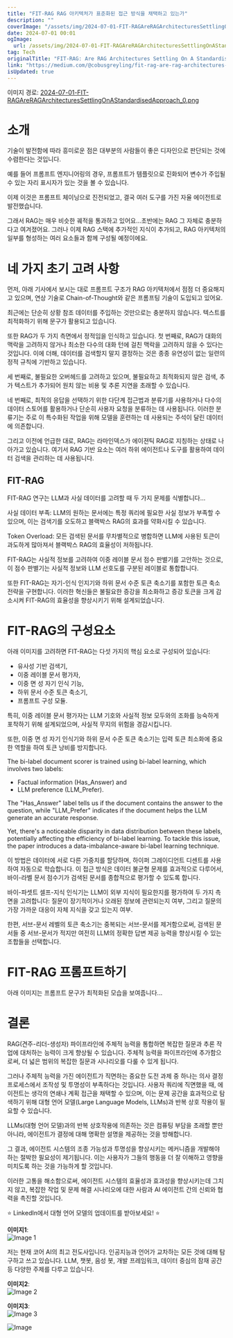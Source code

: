 ```yaml
---
title: "FIT-RAG RAG 아키텍처가 표준화된 접근 방식을 채택하고 있는가"
description: ""
coverImage: "/assets/img/2024-07-01-FIT-RAGAreRAGArchitecturesSettlingOnAStandardisedApproach_0.png"
date: 2024-07-01 00:01
ogImage:
  url: /assets/img/2024-07-01-FIT-RAGAreRAGArchitecturesSettlingOnAStandardisedApproach_0.png
tag: Tech
originalTitle: "FIT-RAG: Are RAG Architectures Settling On A Standardised Approach?"
link: "https://medium.com/@cobusgreyling/fit-rag-are-rag-architectures-settling-on-a-standardised-approach-47775acab1b1"
isUpdated: true
---
```


이미지 경로: [2024-07-01-FIT-RAGAreRAGArchitecturesSettlingOnAStandardisedApproach_0.png](/assets/img/2024-07-01-FIT-RAGAreRAGArchitecturesSettlingOnAStandardisedApproach_0.png)

# 소개

기술이 발전함에 따라 흥미로운 점은 대부분의 사람들이 좋은 디자인으로 판단되는 것에 수렴한다는 것입니다.

예를 들어 프롬프트 엔지니어링의 경우, 프롬프트가 템플릿으로 진화되어 변수가 주입될 수 있는 자리 표시자가 있는 것을 볼 수 있습니다.

<!-- cozy-coder - 수평 -->

<ins class="adsbygoogle"
     style="display:block"
     data-ad-client="ca-pub-4877378276818686"
     data-ad-slot="1107185301"
     data-ad-format="auto"
     data-full-width-responsive="true"></ins>

<script>
     (adsbygoogle = window.adsbygoogle || []).push({});
</script>

이제 이것은 프롬프트 체이닝으로 진전되었고, 결국 여러 도구를 가진 자율 에이전트로 발전했습니다.

그래서 RAG는 매우 비슷한 궤적을 통과하고 있어요...초반에는 RAG 그 자체로 충분하다고 여겨졌어요. 그러나 이제 RAG 스택에 추가적인 지식이 추가되고, RAG 아키텍처의 일부를 형성하는 여러 요소들과 함께 구성될 예정이에요.

# 네 가지 초기 고려 사항

먼저, 아래 기사에서 보시는 대로 프롬프트 구조가 RAG 아키텍처에서 점점 더 중요해지고 있으며, 연상 기술로 Chain-of-Thought와 같은 프롬프팅 기술이 도입되고 있어요.

<!-- cozy-coder - 수평 -->

<ins class="adsbygoogle"
     style="display:block"
     data-ad-client="ca-pub-4877378276818686"
     data-ad-slot="1107185301"
     data-ad-format="auto"
     data-full-width-responsive="true"></ins>

<script>
     (adsbygoogle = window.adsbygoogle || []).push({});
</script>

최근에는 단순히 상황 참조 데이터를 주입하는 것만으로는 충분하지 않습니다. 텍스트를 최적화하기 위해 문구가 활용되고 있습니다.

또한 RAG가 두 가지 측면에서 정적임을 인식하고 있습니다. 첫 번째로, RAG가 대화의 맥락을 고려하지 않거나 최소한 다수의 대화 턴에 걸친 맥락을 고려하지 않을 수 있다는 것입니다. 이에 더해, 데이터를 검색할지 말지 결정하는 것은 종종 유연성이 없는 일련의 정적 규칙에 기반하고 있습니다.

세 번째로, 불필요한 오버헤드를 고려하고 있으며, 불필요하고 최적화되지 않은 검색, 추가 텍스트가 추가되어 원치 않는 비용 및 추론 지연을 초래할 수 있습니다.

네 번째로, 최적의 응답을 선택하기 위한 다단계 접근법과 분류기를 사용하거나 다수의 데이터 스토어를 활용하거나 단순히 사용자 요청을 분류하는 데 사용됩니다. 이러한 분류기는 주로 이 특수화된 작업을 위해 모델을 훈련하는 데 사용되는 주석이 달린 데이터에 의존합니다.

<!-- cozy-coder - 수평 -->

<ins class="adsbygoogle"
     style="display:block"
     data-ad-client="ca-pub-4877378276818686"
     data-ad-slot="1107185301"
     data-ad-format="auto"
     data-full-width-responsive="true"></ins>

<script>
     (adsbygoogle = window.adsbygoogle || []).push({});
</script>

그리고 이전에 언급한 대로, RAG는 라마인덱스가 에이젼틱 RAG로 지칭하는 상태로 나아가고 있습니다. 여기서 RAG 기반 요소는 여러 하위 에이전트나 도구를 활용하여 데이터 검색을 관리하는 데 사용됩니다.

## FIT-RAG

FIT-RAG 연구는 LLM과 사실 데이터를 고려할 때 두 가지 문제를 식별합니다...

사실 데이터 부족: LLM의 원하는 문서에는 특정 쿼리에 필요한 사실 정보가 부족할 수 있으며, 이는 검색기를 오도하고 블랙박스 RAG의 효과를 약화시킬 수 있습니다.

<!-- cozy-coder - 수평 -->

<ins class="adsbygoogle"
     style="display:block"
     data-ad-client="ca-pub-4877378276818686"
     data-ad-slot="1107185301"
     data-ad-format="auto"
     data-full-width-responsive="true"></ins>

<script>
     (adsbygoogle = window.adsbygoogle || []).push({});
</script>

Token Overload: 모든 검색된 문서를 무차별적으로 병합하면 LLM에 사용된 토큰이 과도하게 많아져서 블랙박스 RAG의 효율성이 저하됩니다.

FIT-RAG는 사실적 정보를 고려하여 이중 레이블 문서 점수 판별기를 고안하는 것으로, 이 점수 판별기는 사실적 정보와 LLM 선호도를 구분된 레이블로 통합합니다.

또한 FIT-RAG는 자기-인식 인지기와 하위 문서 수준 토큰 축소기를 포함한 토큰 축소 전략을 구현합니다. 이러한 혁신들은 불필요한 증강을 최소화하고 증강 토큰을 크게 감소시켜 FIT-RAG의 효율성을 향상시키기 위해 설계되었습니다.

# FIT-RAG의 구성요소

<!-- cozy-coder - 수평 -->

<ins class="adsbygoogle"
     style="display:block"
     data-ad-client="ca-pub-4877378276818686"
     data-ad-slot="1107185301"
     data-ad-format="auto"
     data-full-width-responsive="true"></ins>

<script>
     (adsbygoogle = window.adsbygoogle || []).push({});
</script>

아래 이미지를 고려하면 FIT-RAG는 다섯 가지의 핵심 요소로 구성되어 있습니다:

- 유사성 기반 검색기,
- 이중 레이블 문서 평가자,
- 이중 면 성 자기 인식 기능,
- 하위 문서 수준 토큰 축소기,
- 프롬프트 구성 모듈.

특히, 이중 레이블 문서 평가자는 LLM 기호와 사실적 정보 모두와의 조화를 능숙하게 포착하기 위해 설계되었으며, 사실적 무지의 위험을 경감시킵니다.

또한, 이중 면 성 자기 인식기와 하위 문서 수준 토큰 축소기는 입력 토큰 최소화에 중요한 역할을 하여 토큰 낭비를 방지합니다.

<!-- cozy-coder - 수평 -->

<ins class="adsbygoogle"
     style="display:block"
     data-ad-client="ca-pub-4877378276818686"
     data-ad-slot="1107185301"
     data-ad-format="auto"
     data-full-width-responsive="true"></ins>

<script>
     (adsbygoogle = window.adsbygoogle || []).push({});
</script>

The bi-label document scorer is trained using bi-label learning, which involves two labels:

- Factual information (Has_Answer) and
- LLM preference (LLM_Prefer).

The "Has_Answer" label tells us if the document contains the answer to the question, while "LLM_Prefer" indicates if the document helps the LLM generate an accurate response.

Yet, there's a noticeable disparity in data distribution between these labels, potentially affecting the efficiency of bi-label learning. To tackle this issue, the paper introduces a data-imbalance-aware bi-label learning technique.

<!-- cozy-coder - 수평 -->

<ins class="adsbygoogle"
     style="display:block"
     data-ad-client="ca-pub-4877378276818686"
     data-ad-slot="1107185301"
     data-ad-format="auto"
     data-full-width-responsive="true"></ins>

<script>
     (adsbygoogle = window.adsbygoogle || []).push({});
</script>

이 방법은 데이터에 서로 다른 가중치를 할당하며, 하이퍼 그레이디언트 디센트를 사용하여 자동으로 학습합니다. 이 접근 방식은 데이터 불균형 문제를 효과적으로 다루어서, 바이-라벨 문서 점수기가 검색된 문서를 종합적으로 평가할 수 있도록 합니다.

바이-파셋트 셀프-지식 인식기는 LLM이 외부 지식이 필요한지를 평가하여 두 가지 측면을 고려합니다: 질문이 장기적이거나 오래된 정보에 관련되는지 여부, 그리고 질문의 가장 가까운 대응이 자체 지식을 갖고 있는지 여부.

한편, 서브-문서 레벨의 토큰 축소기는 중복되는 서브-문서를 제거함으로써, 검색된 문서들 중 서브-문서가 적지만 여전히 LLM의 정확한 답변 제공 능력을 향상시킬 수 있는 조합들을 선택합니다.

# FIT-RAG 프롬프트하기

<!-- cozy-coder - 수평 -->

<ins class="adsbygoogle"
     style="display:block"
     data-ad-client="ca-pub-4877378276818686"
     data-ad-slot="1107185301"
     data-ad-format="auto"
     data-full-width-responsive="true"></ins>

<script>
     (adsbygoogle = window.adsbygoogle || []).push({});
</script>

아래 이미지는 프롬프트 문구가 최적화된 모습을 보여줍니다...

# 결론

RAG(견주-리더-생성자) 파이프라인에 주체적 능력을 통합하면 복잡한 질문과 추론 작업에 대처하는 능력이 크게 향상될 수 있습니다. 주체적 능력을 파이프라인에 추가함으로써, 더 넓은 범위의 복잡한 질문과 시나리오를 다룰 수 있게 됩니다.

그러나 주체적 능력을 가진 에이전트가 직면하는 중요한 도전 과제 중 하나는 의사 결정 프로세스에서 조작성 및 투명성이 부족하다는 것입니다. 사용자 쿼리에 직면했을 때, 에이전트는 생각의 연쇄나 계획 접근을 채택할 수 있으며, 이는 문제 공간을 효과적으로 탐색하기 위해 대형 언어 모델(Large Language Models, LLMs)과 반복 상호 작용이 필요할 수 있습니다.

<!-- cozy-coder - 수평 -->

<ins class="adsbygoogle"
     style="display:block"
     data-ad-client="ca-pub-4877378276818686"
     data-ad-slot="1107185301"
     data-ad-format="auto"
     data-full-width-responsive="true"></ins>

<script>
     (adsbygoogle = window.adsbygoogle || []).push({});
</script>

LLMs(대형 언어 모델)과의 반복 상호작용에 의존하는 것은 컴퓨팅 부담을 초래할 뿐만 아니라, 에이전트가 결정에 대해 명확한 설명을 제공하는 것을 방해합니다.

그 결과, 에이전트 시스템의 조종 가능성과 투명성을 향상시키는 메커니즘을 개발해야 하는 절박한 필요성이 제기됩니다. 이는 사용자가 그들의 행동을 더 잘 이해하고 영향을 미치도록 하는 것을 가능하게 할 것입니다.

이러한 고통을 해소함으로써, 에이전트 시스템의 효율성과 효과성을 향상시키는데 그치지 않고, 복잡한 작업 및 문제 해결 시나리오에 대한 사람과 AI 에이전트 간의 신뢰와 협력을 촉진할 것입니다.

⭐️ LinkedIn에서 대형 언어 모델의 업데이트를 받아보세요! ⭐️

<!-- cozy-coder - 수평 -->

<ins class="adsbygoogle"
     style="display:block"
     data-ad-client="ca-pub-4877378276818686"
     data-ad-slot="1107185301"
     data-ad-format="auto"
     data-full-width-responsive="true"></ins>

<script>
     (adsbygoogle = window.adsbygoogle || []).push({});
</script>

**이미지1**:  
![Image 1](/assets/img/2024-07-01-FIT-RAGAreRAGArchitecturesSettlingOnAStandardisedApproach_1.png)

저는 현재 코어 AI의 최고 전도사입니다. 인공지능과 언어가 교차하는 모든 것에 대해 탐구하고 쓰고 있습니다. LLM, 챗봇, 음성 봇, 개발 프레임워크, 데이터 중심의 잠재 공간 등 다양한 주제를 다루고 있습니다.

**이미지2**:  
![Image 2](/assets/img/2024-07-01-FIT-RAGAreRAGArchitecturesSettlingOnAStandardisedApproach_2.png)

**이미지3**:  
![Image 3](/assets/img/2024-07-01-FIT-RAGAreRAGArchitecturesSettlingOnAStandardisedApproach_3.png)

<!-- cozy-coder - 수평 -->

<ins class="adsbygoogle"
     style="display:block"
     data-ad-client="ca-pub-4877378276818686"
     data-ad-slot="1107185301"
     data-ad-format="auto"
     data-full-width-responsive="true"></ins>

<script>
     (adsbygoogle = window.adsbygoogle || []).push({});
</script>

![Image](/assets/img/2024-07-01-FIT-RAGAreRAGArchitecturesSettlingOnAStandardisedApproach_4.png)
